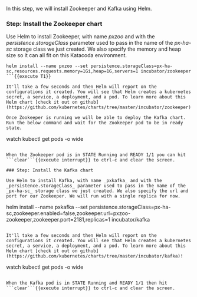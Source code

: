In this step, we will install Zookeeper and Kafka using Helm.

### Step: Install the Zookeeper chart

Use Helm to install Zookeeper, with name _pxzoo_ and with the _persistence.storageClass_ parameter used to pass in the name of the _px-ha-sc_ storage class we just created. We also specify the memory and heap size so it can all fit on this Katacoda environment.
```
helm install --name pxzoo --set persistence.storageClass=px-ha-sc,resources.requests.memory=1Gi,heap=1G,servers=1 incubator/zookeeper
```{{execute T1}}

It'll take a few seconds and then Helm will report on the configurations it created. You will see that Helm creates a kubernetes secret, a service, a deployment, and a pod. To learn more about this Helm chart [check it out on github](https://github.com/kubernetes/charts/tree/master/incubator/zookeeper)!

Once Zookeeper is running we will be able to deploy the Kafka chart. Run the below command and wait for the Zookeeper pod to be in ready state.
```
watch kubectl get pods -o wide
```{{execute T1}}

When the Zookeeper pod is in STATE Running and READY 1/1 you can hit ```clear```{{execute interrupt}} to ctrl-c and clear the screen.

### Step: Install the Kafka chart

Use Helm to install Kafka, with name _pxkafka_ and with the _persistence.storageClass_ parameter used to pass in the name of the _px-ha-sc_ storage class we just created. We also specify the url and port for our Zookeeper. We will run with a single replica for now.
```
helm install --name pxkafka --set persistence.storageClass=px-ha-sc,zookeeper.enabled=false,zookeeper.url=pxzoo-zookeeper,zookeeper.port=2181,replicas=1 incubator/kafka
```{{execute T1}}

It'll take a few seconds and then Helm will report on the configurations it created. You will see that Helm creates a kubernetes secret, a service, a deployment, and a pod. To learn more about this Helm chart [check it out on github](https://github.com/kubernetes/charts/tree/master/incubator/kafka)!

```
watch kubectl get pods -o wide
```{{execute T1}}

When the Kafka pod is in STATE Running and READY 1/1 then hit ```clear```{{execute interrupt}} to ctrl-c and clear the screen. 
